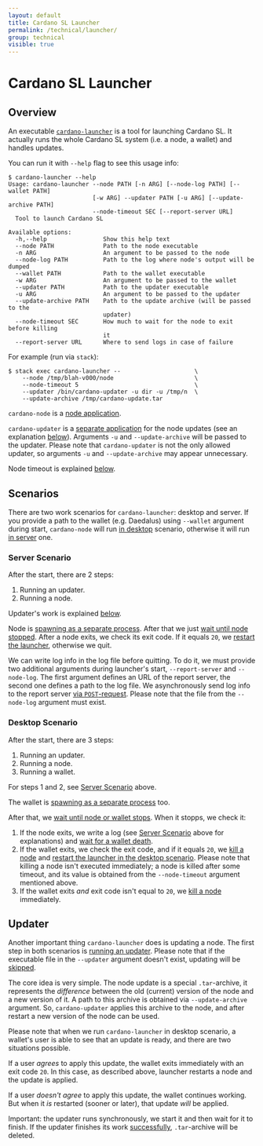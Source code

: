 ```yaml
---
layout: default
title: Cardano SL Launcher
permalink: /technical/launcher/
group: technical
visible: true
---
```

[//]: # (Reviewed at e1d0f9fb37a3f1378341716916f0321fb55698df)

# Cardano SL Launcher

## Overview

An executable [`cardano-launcher`](https://github.com/input-output-hk/cardano-sl/blob/03510d04d243d1cb9ecb2a2bd1e5392d1b64bd33/cardano-sl.cabal#L1074) is a tool for launching Cardano SL. It actually runs the whole Cardano SL system (i.e. a node, a wallet) and handles updates.

You can run it with `--help` flag to see this usage info:

~~~
$ cardano-launcher --help
Usage: cardano-launcher --node PATH [-n ARG] [--node-log PATH] [--wallet PATH]
                        [-w ARG] --updater PATH [-u ARG] [--update-archive PATH]
                        --node-timeout SEC [--report-server URL]
  Tool to launch Cardano SL

Available options:
  -h,--help                Show this help text
  --node PATH              Path to the node executable
  -n ARG                   An argument to be passed to the node
  --node-log PATH          Path to the log where node's output will be dumped
  --wallet PATH            Path to the wallet executable
  -w ARG                   An argument to be passed to the wallet
  --updater PATH           Path to the updater executable
  -u ARG                   An argument to be passed to the updater
  --update-archive PATH    Path to the update archive (will be passed to the
                           updater)
  --node-timeout SEC       How much to wait for the node to exit before killing
                           it
  --report-server URL      Where to send logs in case of failure
~~~

For example (run via `stack`):

~~~
$ stack exec cardano-launcher --                     \
    --node /tmp/blah-v000/node                       \
    --node-timeout 5                                 \
    --updater /bin/cardano-updater -u dir -u /tmp/n  \
    --update-archive /tmp/cardano-update.tar
~~~

`cardano-node` is a [node application](https://github.com/input-output-hk/cardano-sl/blob/03510d04d243d1cb9ecb2a2bd1e5392d1b64bd33/cardano-sl.cabal#L572).

`cardano-updater` is a [separate application](https://github.com/input-output-hk/cardano-updater) for the node updates (see an explanation [below](#updater)). Arguments `-u` and `--update-archive` will be passed to the updater. Please note that `cardano-updater` is not the only allowed updater, so arguments `-u` and `--update-archive` may appear unnecessary.

Node timeout is explained [below](#desktop-scenario).

## Scenarios

There are two work scenarios for `cardano-launcher`: desktop and server. If you provide a path to the wallet (e.g. Daedalus) using `--wallet` argument during start, `cardano-node` will run [in desktop](https://github.com/input-output-hk/cardano-sl/blob/03510d04d243d1cb9ecb2a2bd1e5392d1b64bd33/src/launcher/Main.hs#L108) scenario, otherwise it will run [in server](https://github.com/input-output-hk/cardano-sl/blob/03510d04d243d1cb9ecb2a2bd1e5392d1b64bd33/src/launcher/Main.hs#L103) one.

### Server Scenario

After the start, there are 2 steps:

1. Running an updater.
2. Running a node.

Updater's work is explained [below](#updater).

Node is [spawning as a separate process](https://github.com/input-output-hk/cardano-sl/blob/03510d04d243d1cb9ecb2a2bd1e5392d1b64bd33/src/launcher/Main.hs#L219). After that we just [wait until node stopped](https://github.com/input-output-hk/cardano-sl/blob/03510d04d243d1cb9ecb2a2bd1e5392d1b64bd33/src/launcher/Main.hs#L129). After a node exits, we check its exit code. If it equals `20`, we [restart the launcher](https://github.com/input-output-hk/cardano-sl/blob/03510d04d243d1cb9ecb2a2bd1e5392d1b64bd33/src/launcher/Main.hs#L132), otherwise we quit.

We can write log info in the log file before quitting. To do it, we must provide two additional arguments during launcher's start, `--report-server` and `--node-log`. The first argument defines an URL of the report server, the second one defines a path to the log file. We asynchronously send log info to the report server [via `POST`-request](https://github.com/input-output-hk/cardano-sl/blob/03510d04d243d1cb9ecb2a2bd1e5392d1b64bd33/src/launcher/Main.hs#L242). Please note that the file from the `--node-log` argument must exist.

### Desktop Scenario

After the start, there are 3 steps:

1. Running an updater.
2. Running a node.
3. Running a wallet.

For steps 1 and 2, see [Server Scenario](#server-scenario) above.

The wallet is [spawning as a separate process](https://github.com/input-output-hk/cardano-sl/blob/03510d04d243d1cb9ecb2a2bd1e5392d1b64bd33/src/launcher/Main.hs#L155) too.

After that, we [wait until node or wallet stops](https://github.com/input-output-hk/cardano-sl/blob/03510d04d243d1cb9ecb2a2bd1e5392d1b64bd33/src/launcher/Main.hs#L156). When it stopps, we check it:

1. If the node exits, we write a log (see [Server Scenario](#server-scenario) above for explanations) and  [wait for a wallet death](https://github.com/input-output-hk/cardano-sl/blob/03510d04d243d1cb9ecb2a2bd1e5392d1b64bd33/src/launcher/Main.hs#L163).
2. If the wallet exits, we check the exit code, and if it equals `20`, we [kill a node](https://github.com/input-output-hk/cardano-sl/blob/03510d04d243d1cb9ecb2a2bd1e5392d1b64bd33/src/launcher/Main.hs#L170) and [restart the launcher in the desktop scenario](https://github.com/input-output-hk/cardano-sl/blob/03510d04d243d1cb9ecb2a2bd1e5392d1b64bd33/src/launcher/Main.hs#L172). Please note that killing a node isn't executed immediately; a node is killed after some timeout, and its value is obtained from the `--node-timeout` argument mentioned above.
3. If the wallet exits _and_ exit code isn't equal to `20`, we [kill a node](https://github.com/input-output-hk/cardano-sl/blob/03510d04d243d1cb9ecb2a2bd1e5392d1b64bd33/src/launcher/Main.hs#L178) immediately.

## Updater

Another important thing `cardano-launcher` does is updating a node. The first step in both scenarios is [running an updater](https://github.com/input-output-hk/cardano-sl/blob/03510d04d243d1cb9ecb2a2bd1e5392d1b64bd33/src/launcher/Main.hs#L183). Please note that if the executable file in the `--updater` argument doesn't exist, updating will be [skipped](https://github.com/input-output-hk/cardano-sl/blob/03510d04d243d1cb9ecb2a2bd1e5392d1b64bd33/src/launcher/Main.hs#L187).

The core idea is very simple. The node update is a special `.tar`-archive, it represents the _difference_ between the old (current) version of the node and a new version of it. A path to this archive is obtained via `--update-archive` argument. So, `cardano-updater` applies this archive to the node, and after restart a new version of the node can be used.

Please note that when we run `cardano-launcher` in desktop scenario, a wallet's user is able to see that an update is ready, and there are two situations possible.

If a user _agrees_ to apply this update, the wallet exits immediately with an exit code `20`. In this case, as described above, launcher restarts a node and the update is applied.

If a user _doesn't agree_ to apply this update, the wallet continues working. But when it _is_ restarted (sooner or later), that update _will_ be applied.

Important: the updater runs synchronously, we start it and then wait for it to finish. If the updater finishes its work [successfully](https://github.com/input-output-hk/cardano-sl/blob/03510d04d243d1cb9ecb2a2bd1e5392d1b64bd33/src/launcher/Main.hs#L194), `.tar`-archive will be deleted.
